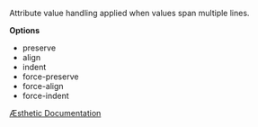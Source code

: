 Attribute value handling applied when values span multiple lines.

**Options**

- preserve
- align
- indent
- force-preserve
- force-align
- force-indent

[Æsthetic Documentation](https://aesthetic.js.org/rules/markup/lineBreakValue/)
